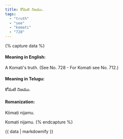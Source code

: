 ```yaml
---
title: కోమటి నిజము.
tags:
  - "truth"
  - "see"
  - "komati"
  - "728"
---
```


{% capture data %}
#### Meaning in English:
A Komati's truth.
(See No. 728 - For Komati see No. 712.)

#### Meaning in Telugu:
కోమటి నిజము.

#### Romanization:
Kōmaṭi nijamu.

Komati nijamu.
{% endcapture %}

{{ data | markdownify }}

